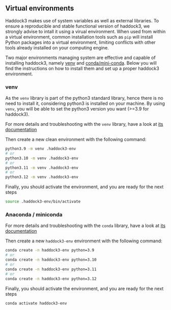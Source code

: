 ## Virtual environments

Haddock3 makes use of system variables as well as external libraries.
To ensure a reproducible and stable functional version of haddock3, we strongly advise to intall it using a virual environment.
When used from within a virtual environment, common installation tools such as `pip` will install Python packages into a virtual environment, limiting conflicts with other tools already installed on your computing engine.

Two major environments managing system are effective and capable of installing haddock3, namely 
[venv](https://docs.python.org/3/library/venv.html)
and [conda/mini-conda](https://conda.io/projects/conda/en/latest/user-guide/install/index.html).
Below you will find the instructions on how to install them and set up a proper haddock3 environment.


### venv

As the `venv` library is part of the python3 standard library, hence there is no need to install it, considering python3 is installed on your machine.
By using `venv`, you will be able to set the python3 version you want (>=3.9 for haddock3).

For more details and troubleshooting with the `venv` library, have a look at [its documentation](https://docs.python.org/3/library/venv.html)

Then create a new clean environment with the following command:
```bash
python3.9 -m venv .haddock3-env
# or
python3.10 -m venv .haddock3-env
# or
python3.11 -m venv .haddock3-env
# or
python3.12 -m venv .haddock3-env
```

Finally, you should activate the environment, and you are ready for the next steps
```bash
source .haddock3-env/bin/activate
```

### Anaconda / miniconda

For more details and troubleshooting with the `conda` library, have a look at [its documentation](https://conda.io/projects/conda/en/latest/user-guide/install/index.html)

Then create a new `haddock3-env` environment with the following command:
```bash
conda create -n haddock3-env python=3.9
# or
conda create -n haddock3-env python=3.10
# or
conda create -n haddock3-env python=3.11
# or
conda create -n haddock3-env python=3.12
```

Finally, you should activate the environment, and you are ready for the next steps
```bash
conda activate haddock3-env
```
